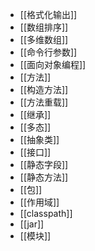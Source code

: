 - [[格式化输出]]
- [[数组排序]]
- [[多维数组]]
- [[命令行参数]]
- [[面向对象编程]]
- [[方法]]
- [[构造方法]]
- [[方法重载]]
- [[继承]]
- [[多态]]
- [[抽象类]]
- [[接口]]
- [[静态字段]]
- [[静态方法]]
- [[包]]
- [[作用域]]
- [[classpath]]
- [[jar]]
- [[模块]]